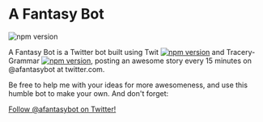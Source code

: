 # A Fantasy Bot
![npm version](https://img.shields.io/badge/fantasy%3F-awesome!-brightgreen.svg)

A Fantasy Bot is a Twitter bot built using Twit [![npm version](https://img.shields.io/npm/v/twit.svg?style=flat-square)](https://www.npmjs.com/package/twit) and Tracery-Grammar [![npm version](https://img.shields.io/npm/v/tracery-grammar.svg?style=flat-square)](https://www.npmjs.com/package/tracery-grammar), posting an awesome story every 15 minutes on @afantasybot at twitter.com.

Be free to help me with your ideas for more awesomeness, and use this humble bot to make your own. And don't forget:

<a href="https://twitter.com/afantasybot" class="twitter-follow-button" data-show-count="false">Follow @afantasybot on Twitter!</a><script async src="//platform.twitter.com/widgets.js" charset="utf-8"></script>